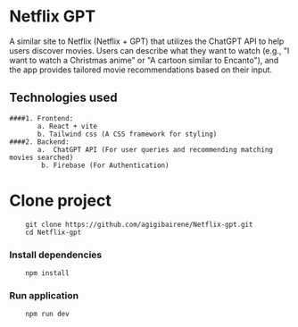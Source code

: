 # Netflix GPT

A similar site to Netflix (Netflix + GPT) that utilizes the ChatGPT API to help users discover movies. Users can describe what they want to watch (e.g., "I want to watch a Christmas anime" or "A cartoon similar to Encanto"), and the app provides tailored movie recommendations based on their input.


## Technologies used
```
####1. Frontend: 
       a. React + vite
       b. Tailwind css (A CSS framework for styling)
####2. Backend: 
       a.  ChatGPT API (For user queries and recommending matching movies searched)
        b. Firebase (For Authentication)
```

# Clone project
```
    git clone https://github.com/agigibairene/Netflix-gpt.git
    cd Netflix-gpt
```

### Install dependencies
```
    npm install
```

### Run application
```
    npm run dev
```